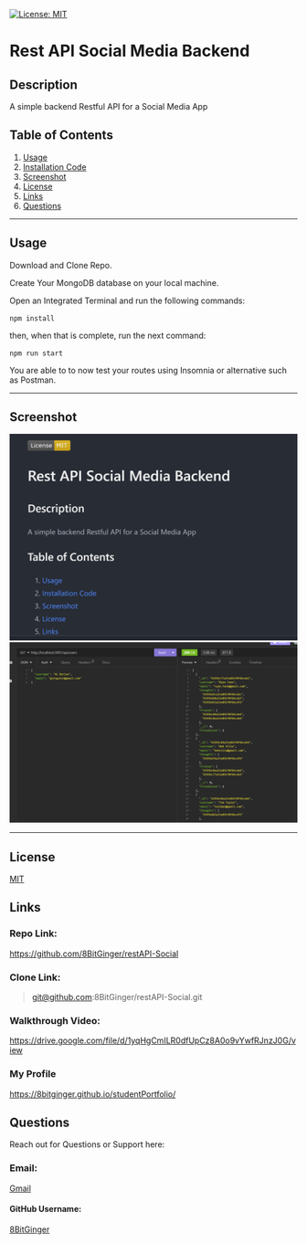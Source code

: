 <a id="badges"></a>
[![License: MIT](https://img.shields.io/badge/License-MIT-yellow.svg)](https://opensource.org/licenses/MIT)

# Rest API Social Media Backend

## Description

A simple backend Restful API for a Social Media App

## Table of Contents

1. [Usage](#usage)
2. [Installation Code](#installation)
3. [Screenshot](#screenshot)
4. [License](#license)
5. [Links](#links)
6. [Questions](#support)

---

<a id="usage"></a>

## Usage

Download and Clone Repo.

Create Your MongoDB database on your local machine.

Open an Integrated Terminal and run the following commands:

<a id="installation"></a>

```
npm install
```

then, when that is complete, run the next command:

```
npm run start
```

You are able to to now test your routes using Insomnia or alternative such as Postman.

---

<a id="screenshot"></a>

## Screenshot

![screenshot](./assets/images/api-screenshot-1.png)
![screenshot](./assets/images/api-screenshot-2.png)

---

<a id="license"></a>

## License

[MIT](url)

<a id="links"></a>

## Links

### Repo Link:

https://github.com/8BitGinger/restAPI-Social

### Clone Link:

> git@github.com:8BitGinger/restAPI-Social.git

### Walkthrough Video:

https://drive.google.com/file/d/1yqHgCmILR0dfUpCz8A0o9vYwfRJnzJ0G/view

<a id="support"></a>

### My Profile

https://8bitginger.github.io/studentPortfolio/

## Questions

Reach out for Questions or Support here:

### Email:

[Gmail](mailto:ryan.fann@gmail.com)

#### GitHub Username:

[8BitGinger](https://github.com/8BitGinger)
